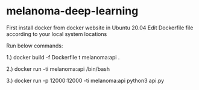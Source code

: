 # melanoma-deep-learning

First install docker from docker website in Ubuntu 20.04
Edit Dockerfile file according to your local system locations

Run below commands:

1.) docker build -f Dockerfile t melanoma:api .

2.) docker run -ti melanoma:api /bin/bash

3.) docker run -p 12000:12000 -ti melanoma:api python3 api.py
